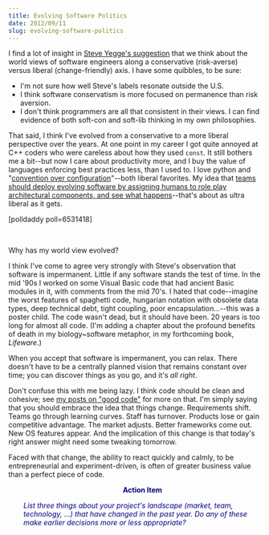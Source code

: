 ```yaml
---
title: Evolving Software Politics
date: 2012/09/11
slug: evolving-software-politics
---
```


I find a lot of insight in <a title="soft-con and soft-lib" href="https://plus.google.com/u/2/110981030061712822816/posts/KaSKeg4vQtz" target="_blank">Steve Yegge's suggestion</a> that we think about the world views of software engineers along a conservative (risk-averse) versus liberal (change-friendly) axis. I have some quibbles, to be sure:
<ul>
	<li>I'm not sure how well Steve's labels resonate outside the U.S.</li>
	<li>I think software conservatism is more focused on permanence than risk aversion.</li>
	<li>I don't think programmers are all that consistent in their views. I can find evidence of both soft-con and soft-lib thinking in my own philosophies.</li>
</ul>
That said, I think I've evolved from a conservative to a more liberal perspective over the years. At one point in my career I got quite annoyed at C++ coders who were careless about how they used <code>const</code>. It still bothers me a bit--but now I care about productivity more, and I buy the value of languages enforcing best practices less, than I used to. I love python and "<a href="http://en.wikipedia.org/wiki/Convention_over_configuration" target="_blank">convention over configuration</a>"--both liberal favorites. My idea that <a title="Role-Play Centered Design" href="http://codecraft.co/2012/06/20/role-play-centered-design/" target="_blank">teams should deploy evolving software by assigning humans to role play architectural components, and see what happens</a>--that's about as ultra liberal as it gets.

[polldaddy poll=6531418]

 

Why has my world view evolved?

I think I've come to agree very strongly with Steve's observation that software is impermanent. Little if any software stands the test of time. In the mid '90s I worked on some Visual Basic code that had ancient Basic modules in it, with comments from the mid 70's. I hated that code--imagine the worst features of spaghetti code, hungarian notation with obsolete data types, deep technical debt, tight coupling, poor encapsulation...--this was a poster child. The code wasn't dead, but it should have been. 20 years is too long for almost all code. (I'm adding a chapter about the profound benefits of death in my biology~software metaphor, in my forthcoming book, <em>Lifeware</em>.)

When you accept that software is impermanent, you can relax. There doesn't have to be a centrally planned vision that remains constant over time; you can discover things as you go, and it's <em>all right</em>.

Don't confuse this with me being lazy. I think code should be clean and cohesive; see <a href="/category/good-code/" target="_blank">my posts on "good code"</a> for more on that. I'm simply saying that you should embrace the idea that things change. Requirements shift. Teams go through learning curves. Staff has turnover. Products lose or gain competitive advantage. The market adjusts. Better frameworks come out. New OS features appear. And the implication of this change is that today's right answer might need some tweaking tomorrow.

Faced with that change, the ability to react quickly and calmly, to be entrepreneurial and experiment-driven, is often of greater business value than a perfect piece of code.
<p style="padding-left:30px;text-align:center;"><strong><span style="color:#000080;">Action Item</span></strong></p>
<p style="padding-left:30px;"><em><span style="color:#000080;">List three things about your project's landscape (market, team, technology, ...) that have changed in the past year. Do any of these make earlier decisions more or less appropriate?</span></em></p>
